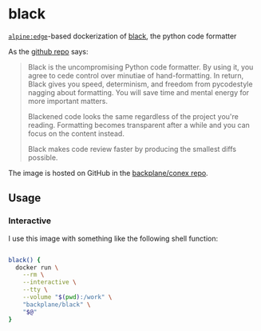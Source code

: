 # black

[`alpine:edge`](https://hub.docker.com/_/alpine/)-based dockerization of [black](https://black.readthedocs.io/en/stable/), the python code formatter

As the [github repo](https://github.com/psf/black) says:

> Black is the uncompromising Python code formatter. By using it, you agree to cede control over minutiae of hand-formatting. In return, Black gives you speed, determinism, and freedom from pycodestyle nagging about formatting. You will save time and mental energy for more important matters.
>
>Blackened code looks the same regardless of the project you're reading. Formatting becomes transparent after a while and you can focus on the content instead.
>
>Black makes code review faster by producing the smallest diffs possible.

The image is hosted on GitHub in the [backplane/conex repo](https://github.com/backplane/conex/tree/main/black).

## Usage

### Interactive

I use this image with something like the following shell function:

```sh

black() {
  docker run \
    --rm \
    --interactive \
    --tty \
    --volume "$(pwd):/work" \
    "backplane/black" \
    "$@"
}

```
